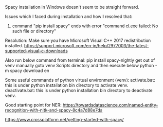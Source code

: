 Spacy installation in Windows doesn't seem to be straight forward.

Issues which I faced during installation and how I resolved that:

1. command "pip install spacy" ends with error "command cl.exe failed: No such file or directory"

Resolution:
 Make sure you have Microsoft Visual C++ 2017 redistribution installed.
 https://support.microsoft.com/en-in/help/2977003/the-latest-supported-visual-c-downloads

Also run below command from terminal:
pip install spacy-nightly
get out of venv
manually goto venv Scripts directory and then execute below
python -m spacy download en


Some useful commands of python virtual environment (venv):
activate.bat: this is under python installation bin directory to activate venv.
deactivate.bat: this is under python installation bin directory to deactivate venv.

Good starting point for NER:
https://towardsdatascience.com/named-entity-recognition-with-nltk-and-spacy-8c4a7d88e7da

https://www.crossplatform.net/getting-started-with-spacy/
